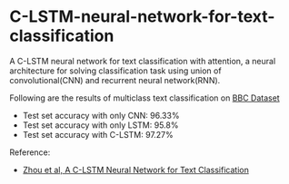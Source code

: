 # C-LSTM-neural-network-for-text-classification
A C-LSTM neural network for text classification with attention, a neural architecture for solving classification task using union of convolutional(CNN) and recurrent neural network(RNN).


Following are the results of multiclass text classification on [BBC Dataset](http://mlg.ucd.ie/datasets/bbc.html)
  * Test set accuracy with only CNN: 96.33%
  * Test set accuracy with only LSTM: 95.8% 
  * Test set accuracy with C-LSTM: 97.27%

Reference:
* [Zhou et al, A C-LSTM Neural Network for Text Classification](https://arxiv.org/pdf/1511.08630.pdf)


